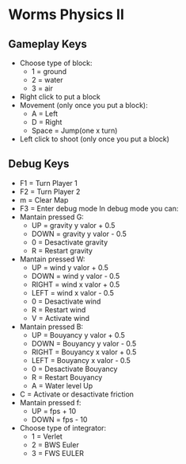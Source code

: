 # Worms Physics II

## Gameplay Keys ##

 - Choose type of block:
    - 1 = ground
    - 2 = water
    - 3 = air
 - Right click to put a block
 - Movement (only once you put a block):
    - A = Left
    - D = Right
    - Space = Jump(one x turn)
 - Left click to shoot (only once you put a block)

## Debug Keys ##

 - F1 = Turn Player 1
 - F2 = Turn Player 2
 - m = Clear Map
 - F3 = Enter debug mode
 In debug mode you can:
  - Mantain pressed G:
    - UP = gravity y valor + 0.5
    - DOWN = gravity y valor - 0.5
    - 0 = Desactivate gravity
    - R = Restart gravity
  - Mantain pressed W:
    - UP = wind y valor + 0.5
    - DOWN = wind y valor - 0.5
    - RIGHT = wind x valor + 0.5
    - LEFT = wind x valor - 0.5
    - 0 = Desactivate wind
    - R = Restart wind
    - V = Activate wind
  - Mantain pressed B:
    - UP = Bouyancy y valor + 0.5
    - DOWN = Bouyancy y valor - 0.5
    - RIGHT = Bouyancy x valor + 0.5
    - LEFT = Bouyancy x valor - 0.5
    - 0 = Desactivate Bouyancy
    - R = Restart Bouyancy
    - A = Water level Up
  - C = Activate or desactivate friction
  - Mantain pressed f:
    - UP = fps + 10
    - DOWN = fps - 10
  - Choose type of integrator:
    - 1 = Verlet
    - 2 = BWS Euler
    - 3 = FWS EULER

 
